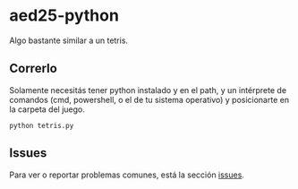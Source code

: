 # aed25-python

Algo bastante similar a un tetris.

## Correrlo

Solamente necesitás tener python instalado y en el path, y un intérprete de comandos (cmd, powershell, o el de tu sistema operativo) y posicionarte en la carpeta del juego.

```
python tetris.py
```

## Issues

Para ver o reportar problemas comunes, está la sección [issues](https://github.com/chipaaco/aed25-python/issues).
